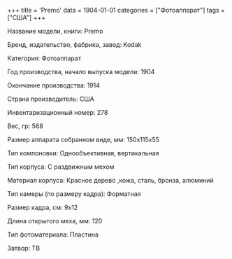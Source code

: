+++
title = 'Premo'
data = 1904-01-01
categories = ["Фотоаппарат"]
tags = ["США"]
+++

Название модели, книги: Premo

Бренд, издательство, фабрика, завод: Kodak

Категория: Фотоаппарат

Год производства, начало выпуска модели: 1904

Окончание производства: 1914

Страна производитель: США

Инвентаризационный номер: 278

Вес, гр: 568

Размер аппарата  собранном виде, мм: 150x115x55

Тип компоновки: Однообъективная, вертикальная

Тип корпуса: С раздвижным мехом

Материал корпуса: Красное дерево ,кожа, сталь, бронза, алюминий

Тип камеры (по размеру кадра): Форматная

Размер кадра, см: 9х12

Длина открытого меха, мм: 120

Тип фотоматериала: Пластина

Затвор: TB

